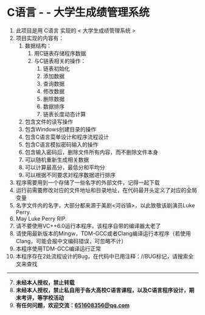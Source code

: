 # C语言 - - 大学生成绩管理系统
1. 此项目是用 C语言 实现的 < 大学生成绩管理系统 >
2. 项目实现的内容有：
    1. 数据结构：
        1. 用C链表存储程序数据
        2. 与C链表相关的操作：
            1. 链表初始化
            2. 添加数据
            3. 查询数据
            4. 修改数据
            5. 删除数据
            6. 数据排序
            7. 链表长度动态计算
    2. 包含文件的读写操作
    3. 包含Windows创建目录的操作
    4. 包含C语言菜单设计和程序流程设计
    5. 包含C语言模拟密码输入的操作
    6. 包含输入密码后，删除文件所有内容，而不删除文件本身
    7. 可以随机重新生成相关数据
    8. 可以计算最高分，最低分和平均分
    9. 可以根据不同要求对程序数据进行排序
3. 程序需要用到一个存储了一些名字的外部文件，记得一起下载
4. 运行前需要修改对应的文件地址和目录地址，在代码最开头定义了对应的全局变量
5. 名字文件内的名字，大部分都来源于美剧<河谷镇>，以此致敬该剧演员Luke Perry.
6. May Luke Perry RIP.
7. 请不要使用VC++6.0运行本程序，该程序自带的编译器太老了
8. 请使用最新版本的Mingw，TDM-GCC或者Clang编译运行本程序（若使用Clang，可能会报中文编码错误，可忽略不计）
9. 本程序使用TDM-GCC编译运行正常
10. 本程序存在2处流程设计的Bug，在代码中已用注释：//BUG标记，请搜索全文来查找
---
7. **未经本人授权，禁止转载**
8. **未经本人授权，禁止私自用于各大高校C语言课程，以及C语言程序设计，期末考评，等学校活动**
9. **有任何问题，欢迎交流：651608356@qq.com**